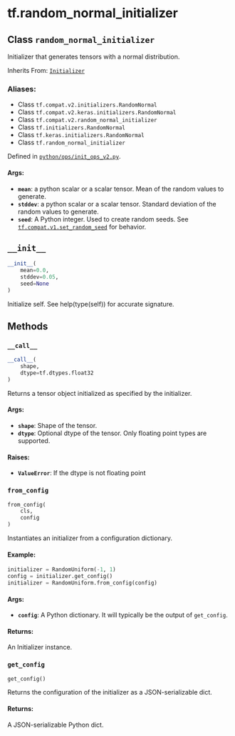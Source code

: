 <div itemscope itemtype="http://developers.google.com/ReferenceObject">
<meta itemprop="name" content="tf.random_normal_initializer" />
<meta itemprop="path" content="Stable" />
<meta itemprop="property" content="__call__"/>
<meta itemprop="property" content="__init__"/>
<meta itemprop="property" content="from_config"/>
<meta itemprop="property" content="get_config"/>
</div>

# tf.random_normal_initializer

## Class `random_normal_initializer`

Initializer that generates tensors with a normal distribution.

Inherits From: [`Initializer`](../tf/keras/initializers/Initializer.md)

### Aliases:

* Class `tf.compat.v2.initializers.RandomNormal`
* Class `tf.compat.v2.keras.initializers.RandomNormal`
* Class `tf.compat.v2.random_normal_initializer`
* Class `tf.initializers.RandomNormal`
* Class `tf.keras.initializers.RandomNormal`
* Class `tf.random_normal_initializer`



Defined in [`python/ops/init_ops_v2.py`](/code/stable/tensorflow/python/ops/init_ops_v2.py).

<!-- Placeholder for "Used in" -->


#### Args:


* <b>`mean`</b>: a python scalar or a scalar tensor. Mean of the random values
  to generate.
* <b>`stddev`</b>: a python scalar or a scalar tensor. Standard deviation of the
  random values to generate.
* <b>`seed`</b>: A Python integer. Used to create random seeds. See
  <a href="../tf/compat/v1/set_random_seed.md"><code>tf.compat.v1.set_random_seed</code></a>
  for behavior.

<h2 id="__init__"><code>__init__</code></h2>

``` python
__init__(
    mean=0.0,
    stddev=0.05,
    seed=None
)
```

Initialize self.  See help(type(self)) for accurate signature.




## Methods

<h3 id="__call__"><code>__call__</code></h3>

``` python
__call__(
    shape,
    dtype=tf.dtypes.float32
)
```

Returns a tensor object initialized as specified by the initializer.


#### Args:


* <b>`shape`</b>: Shape of the tensor.
* <b>`dtype`</b>: Optional dtype of the tensor. Only floating point types are
 supported.


#### Raises:


* <b>`ValueError`</b>: If the dtype is not floating point

<h3 id="from_config"><code>from_config</code></h3>

``` python
from_config(
    cls,
    config
)
```

Instantiates an initializer from a configuration dictionary.


#### Example:



```python
initializer = RandomUniform(-1, 1)
config = initializer.get_config()
initializer = RandomUniform.from_config(config)
```

#### Args:


* <b>`config`</b>: A Python dictionary.
  It will typically be the output of `get_config`.


#### Returns:

An Initializer instance.


<h3 id="get_config"><code>get_config</code></h3>

``` python
get_config()
```

Returns the configuration of the initializer as a JSON-serializable dict.


#### Returns:

A JSON-serializable Python dict.




